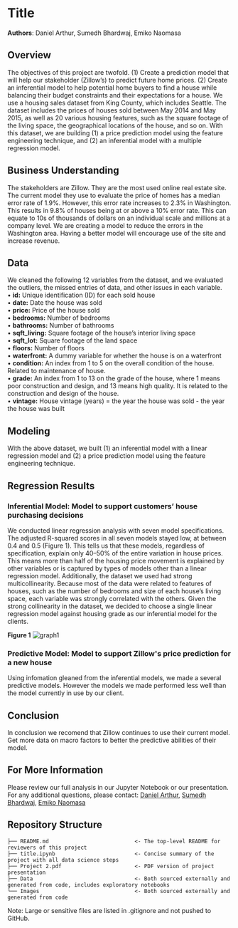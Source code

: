 # Title

**Authors**: Daniel Arthur, Sumedh Bhardwaj, Emiko Naomasa



## Overview
The objectives of this project are twofold. (1) Create a prediction model that will help our stakeholder (Zillow’s) to predict future home prices. (2) Create an inferential model to help potential home buyers to find a house while balancing their budget constraints and their expectations for a house. We use a housing sales dataset from King County, which includes Seattle. The dataset includes the prices of houses sold between May 2014 and May 2015, as well as 20 various housing features, such as the square footage of the living space, the geographical locations of the house, and so on. With this dataset, we are building (1) a price prediction model using the feature engineering technique, and (2) an inferential model with a multiple regression model. 

## Business Understanding 

The stakeholders are Zillow. They are the most used online real estate site. The current model they use to evaluate the price of homes has a median error rate of 1.9%. However, this error rate increases to 2.3% in Washington. This results in 9.8% of houses being at or above a 10% error rate. This can equate to 10s of thousands of dollars on an individual scale and millions at a company level. We are creating a model to reduce the errors in the Washington area. Having a better model will encourage use of the site and increase revenue.

## Data
We cleaned the following 12 variables from the dataset, and we evaluated the outliers, the missed entries of data, and other issues in each variable.\
•	**id:** Unique identification (ID) for each sold house \
•	**date:** Date the house was sold \
•	**price:** Price of the house sold \
•	**bedrooms:** Number of bedrooms \
•	**bathrooms:** Number of bathrooms \
•	**sqft_living:** Square footage of the house’s interior living space\
•	**sqft_lot:** Square footage of the land space\
•	**floors:** Number of floors\
•	**waterfront:** A dummy variable for whether the house is on a waterfront \
•	**condition:** An index from 1 to 5 on the overall condition of the house. Related to maintenance of house. \
•	**grade:** An index from 1 to 13 on the grade of the house, where 1 means poor construction and design, and 13 means high quality. It is related to the construction and design of the house. \
•	**vintage:** House vintage (years) = the year the house was sold - the year the house was built
   
## Modeling

With the above dataset, we built (1) an inferential model with a linear regression model and (2) a price prediction model using the feature engineering technique. 
  
## Regression Results

  ### Inferential Model: Model to support customers’ house purchasing decisions

   We conducted linear regression analysis with seven model specifications. The adjusted R-squared scores in all seven models stayed low, at between 0.4 and 0.5 (Figure 1). This tells us that these models, regardless of specification, explain only 40–50% of the entire variation in house prices. This means more than half of the housing price movement is explained by other variables or is captured by types of models other than a linear regression model. 
   Additionally, the dataset we used had strong multicollinearity. Because most of the data were related to features of houses, such as the number of bedrooms and size of each house’s living space, each variable was strongly correlated with the others. Given the strong collinearity in the dataset, we decided to choose a single linear regression model against housing grade as our inferential model for the clients. 

  **Figure 1**
![graph1](./Images/adj_r2.png)


  ### Predictive Model: Model to support Zillow's price prediction for a new house
  
   Using infomation gleaned from the inferential models, we made a several predictive models. However the models we made performed less well than the model currently in use by our client.
  
  
  
  



  
## Conclusion
  
   In conclusion we recomend that Zillow continues to use their current model. Get more data on macro factors to better the predictive abilities of their model.
  
  
  
## For More Information 
Please review our full analysis in our Jupyter Notebook or our presentation.
For any additional questions, please contact: [Daniel Arthur](https://www.linkedin.com/in/daniel-arthur-472b59224/), [Sumedh Bhardwaj](https://www.linkedin.com/in/sumedh-bhardwaj-932767202/), [Emiko Naomasa](https://www.linkedin.com/in/emiko-n-58782158/) 

  
## Repository Structure

```
├── README.md                           <- The top-level README for reviewers of this project
├── title.ipynb                         <- Concise summary of the project with all data science steps
├── Project 2.pdf                       <- PDF version of project presentation
├── Data                                <- Both sourced externally and generated from code, includes exploratory notebooks
└── Images                              <- Both sourced externally and generated from code
```  
Note: Large or sensitive files are listed in .gitignore and not pushed to GitHub.

  
  
  
